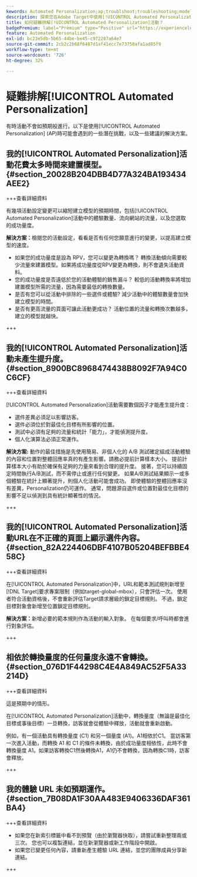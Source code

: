 ```yaml
---
kewords: Automated Personalization;ap;troublshoot;troubleshooting;model;lift
description: 探索您在Adobe Target中使用[!UICONTROL Automated Personalization] (AP)活動時可能遇到的挑戰，以及建議的解決方案。
title: 如何疑難排解[!UICONTROL Automated Personalization]活動？
badgePremium: label="Premium" type="Positive" url="https://experienceleague.adobe.com/docs/target/using/introduction/intro.html?lang=zh-Hant#premium newtab=true" tooltip="檢視Target Premium包含的內容。"
feature: Automated Personalization
exl-id: bc23e5db-5b65-44be-be45-c972287a64e7
source-git-commit: 2cb2c2b68f6487d1af41ecc7e73750afa1ad85f9
workflow-type: tm+mt
source-wordcount: '726'
ht-degree: 32%

---
```


# 疑難排解[!UICONTROL Automated Personalization]

有時活動不會如預期般進行。以下是使用[!UICONTROL Automated Personalization] (AP)時可能會遇到的一些潛在挑戰，以及一些建議的解決方案。

## 我的[!UICONTROL Automated Personalization]活動花費太多時間來建置模型。 {#section_20028B204DBB4D77A324BA193434AEE2}

+++查看詳細資料

有幾項活動設定變更可以縮短建立模型的預期時間，包括[!UICONTROL Automated Personalization]活動中的體驗數量、流向網站的流量，以及您選取的成功量度。

**解決方案：**&#x200B;檢閱您的活動設定，看看是否有任何您願意進行的變更，以提高建立模型的速度。

* 如果您的成功量度是設為 RPV，您可以變更為轉換嗎？ 轉換活動傾向需要較少流量來建置模型。如果將成功量度從RPV變更為轉換，則不會遺失活動資料。
* 您的成功量度是否遠低於您的活動體驗的銷售漏斗？ 較低的活動轉換率將增加建置模型所需的流量，因為需要最低的轉換數量。
* 是否有您可以從活動中排除的一些選件或體驗? 減少活動中的體驗數量會加快建立模型的時間。
* 是否有更高流量的頁面可讓此活動更成功？ 活動位置的流量和轉換次數越多，建立的模型就越快。

+++

## 我的[!UICONTROL Automated Personalization]活動未產生提升度。 {#section_8900BC8968474438B8092F7A94C0C6CF}

+++查看詳細資料

[!UICONTROL Automated Personalization]活動需要數個因子才能產生提升度：

* 選件差異必須足以影響訪客。
* 選件必須位於對最佳化目標有所影響的位置。
* 測試中必須有足夠的流量和統計「能力」，才能偵測提升度。
* 個人化演算法必須正常運作。

**解決方案:** 動作的最佳措施是先使用簡易、非個人化的 A/B 測試確定組成活動體驗的內容和位置對整體回應率真的有產生影響。請務必提前計算樣本大小。 提前計算樣本大小有助於確保有足夠的力量來看到合理的提升度。 接著，您可以持續固定時間執行A/B測試，而不需停止或進行任何變更。 如果A/B測試結果顯示一或多個體驗在統計上顯著提升，則個人化活動可能會成功。 即使體驗的整體回應率沒有差異，Personalization仍可運作。 通常，問題源自選件或位置對最佳化目標的影響不足以偵測到具有統計顯著性的情況。

+++

## 我的[!UICONTROL Automated Personalization]活動URL在不正確的頁面上顯示選件內容。 {#section_82A224406DBF4107B05204BEFBBE458C}

+++查看詳細資料

在[!UICONTROL Automated Personalization]中，URL和範本測試規則新增至[!DNL Target]要求專案限制（例如target-global-mbox），只會評估一次。 使用者符合活動資格後，不會重新評估Target請求層級的鎖定目標規則。 不過，鎖定目標對象會新增至位置鎖定目標規則。

**解決方案：**&#x200B;新增必要的範本規則作為活動的輸入對象。 在每個要求/呼叫時都會進行對象評估。

+++

## 相依於轉換量度的任何量度永遠不會轉換。 {#section_076D1F44298C4E4A849AC52F5A33214D}

+++查看詳細資料

這是預期中的情形。

在[!UICONTROL Automated Personalization]活動中，轉換量度（無論是最佳化目標或事後目標）一旦轉換，訪客就會從體驗中釋放，活動就會重新啟動。

例如，有一個活動具有轉換量度 (C1) 和另一個量度 (A1)。A1相依於C1。 當訪客第一次進入活動，而轉換 A1 和 C1 的條件未轉換，由於成功量度相依性，此時不會轉換量度 A1。如果訪客轉換C1然後轉換A1，A1仍不會轉換，因為轉換C1時，訪客會釋放。

+++

## 我的體驗 URL 未如預期運作。 {#section_7B08DA1F30AA483E9406336DAF361BA4}

+++查看詳細資料

* 如果您在新索引標籤中看不到預覽（由於瀏覽器快取），請嘗試重新整理兩或三次。 您也可以複製連結，並在新瀏覽器或新工作階段中開啟。
* 如果您已變更任何內容，請重新產生體驗 URL 連結，並您的團隊成員分享新連結。

+++

